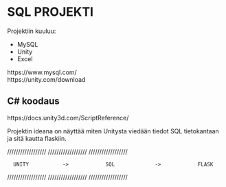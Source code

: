 <h1>SQL PROJEKTI</h1>
<p>Projektiin kuuluu:</p>
<ul>
<li>MySQL</li>
<li>Unity</li>
<li>Excel</li>
</ul>
https://www.mysql.com/<br>
https://unity.com/download
<h2>C# koodaus</h2>
https://docs.unity3d.com/ScriptReference/

  <p>Projektin ideana on näyttää miten Unitysta viedään tiedot SQL tietokantaan ja sitä kautta flaskiin.</p>
  
  
 //////////////////          //////////////////            //////////////////

      UNITY           ->            SQL             ->            FLASK
  
//////////////////           //////////////////            //////////////////




